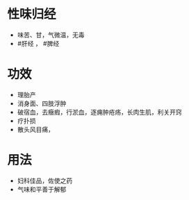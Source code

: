 # 性味归经
- 味苦、甘，气微温，无毒
- #肝经 ， #脾经 
# 功效
- 理胎产
- 消身面、四肢浮肿
- 破宿血，去癥瘕，行淤血，逐痈肿疮疡，长肉生肌，利关开窍
- 疗扑损
- 散头风目痛，
# 用法
- 妇科佳品，佐使之药
- 气味和平善于解郁